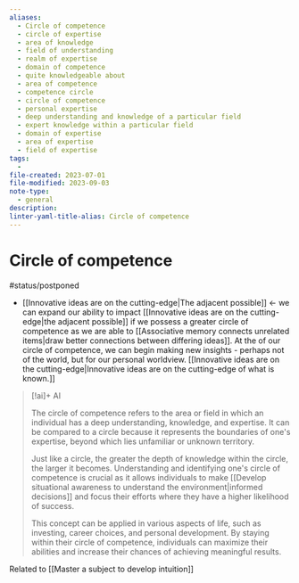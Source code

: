 ```yaml
---
aliases:
  - Circle of competence
  - circle of expertise
  - area of knowledge
  - field of understanding
  - realm of expertise
  - domain of competence
  - quite knowledgeable about
  - area of competence
  - competence circle
  - circle of competence
  - personal expertise
  - deep understanding and knowledge of a particular field
  - expert knowledge within a particular field
  - domain of expertise
  - area of expertise
  - field of expertise
tags:
  - 
file-created: 2023-07-01
file-modified: 2023-09-03
note-type:
  - general
description: 
linter-yaml-title-alias: Circle of competence
---
```


# Circle of competence

#status/postponed

- [[Innovative ideas are on the cutting-edge|The adjacent possible]] <- we can expand our ability to impact [[Innovative ideas are on the cutting-edge|the adjacent possible]] if we possess a greater circle of competence as we are able to [[Associative memory connects unrelated items|draw better connections between differing ideas]]. At the of our circle of competence, we can begin making new insights - perhaps not of the world, but for our personal worldview. [[Innovative ideas are on the cutting-edge|Innovative ideas are on the cutting-edge of what is known.]]

> [!ai]+ AI
>
> The circle of competence refers to the area or field in which an individual has a deep understanding, knowledge, and expertise. It can be compared to a circle because it represents the boundaries of one's expertise, beyond which lies unfamiliar or unknown territory.
>
> Just like a circle, the greater the depth of knowledge within the circle, the larger it becomes. Understanding and identifying one's circle of competence is crucial as it allows individuals to make [[Develop situational awareness to understand the environment|informed decisions]] and focus their efforts where they have a higher likelihood of success.
>
> This concept can be applied in various aspects of life, such as investing, career choices, and personal development. By staying within their circle of competence, individuals can maximize their abilities and increase their chances of achieving meaningful results.

Related to [[Master a subject to develop intuition]]
